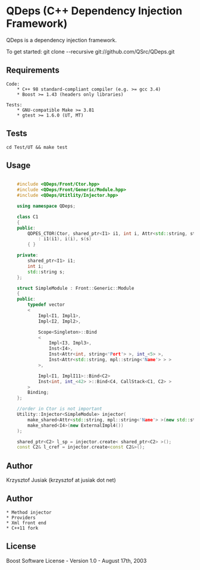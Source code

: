 QDeps (C++ Dependency Injection Framework)
================================

QDeps is a dependency injection framework.

To get started: git clone --recursive git://github.com/QSrc/QDeps.git

Requirements
------------
    Code:
        * C++ 98 standard-compliant compiler (e.g. >= gcc 3.4)
        * Boost >= 1.43 (headers only libraries)

    Tests:
        * GNU-compatible Make >= 3.81
        * gtest >= 1.6.0 (UT, MT)

Tests
------------
    cd Test/UT && make test

Usage
-----

``` C++

    #include <QDeps/Front/Ctor.hpp>
    #include <QDeps/Front/Generic/Module.hpp>
    #include <QDeps/Utitlity/Injector.hpp>

    using namespace QDeps;

    class C1
    {
    public:
        QDPES_CTOR(Ctor, shared_ptr<I1> i1, int i, Attr<std::string, string<'test'> > s)
            : i1(i1), i(i), s(s)
        { }

    private:
        shared_ptr<I1> i1;
        int i;
        std::string s;
    };

    struct SimpleModule : Front::Generic::Module
    {
    public:
        typedef vector
        <
            Impl<I1, Impl1>,                                                    //per request
            Impl<I2, Impl2>,                                                    //create I2 using Impl2

            Scope<Singleton>::Bind                                              //one instantion
            <
                Impl<I3, Impl3>,
                Inst<I4>,                                                       //external inst
                Inst<Attr<int, string<'Port'> >, int_<5> >,                     //set to 5
                Inst<Attr<std::string, mpl::string<'Name'> > >                  //external value
            >,

            Impl<I1, ImplI11>::Bind<C2>                                         //custom bind I1 to C2
            Inst<int, int_<42> >::Bind<C4, CallStack<C1, C2> >                  //bind int=42 to C4 and C1->C2
        >
        Binding;
    };

    //order in Ctor is not important
    Utility::Injector<SimpleModule> injector(
        make_shared<Attr<std::string, mpl::string<'Name'> >(new std::string("MyString")),
        make_shared<I4>(new ExternalImpl4())
    );

    shared_ptr<C2> l_sp = injector.create< shared_ptr<C2> >();
    const C2& l_cref = injector.create<const C2&>();
```

Author
------
Krzysztof Jusiak (krzysztof at jusiak dot net)

Author
------
    * Method injector
    * Providers
    * Xml front end
    * C++11 fork

License
-------
Boost Software License - Version 1.0 - August 17th, 2003

